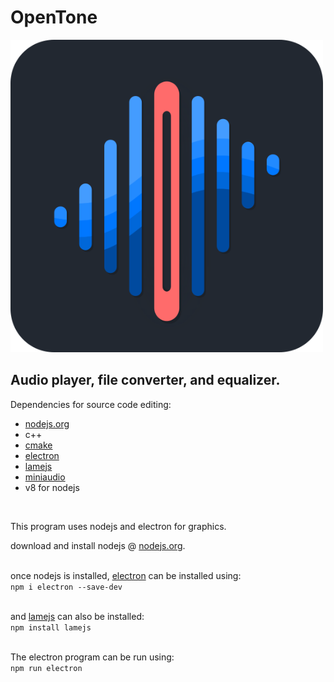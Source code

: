 # OpenTone

<img src="graphics/img/openToneLogo.png" alt="terminal flashcards logo" width="500" title="terminal flashcards logo"> 

## <b> Audio player, file converter, and equalizer. </b>

Dependencies for source code editing: 
- [nodejs.org](https://nodejs.org/en/download)
- c++
- [cmake](https://cmake.org/)
- [electron](https://www.electronjs.org/docs/latest/)
- [lamejs](https://github.com/zhuker/lamejs)
- [miniaudio](https://github.com/mackron/miniaudio)
- v8 for nodejs
<br>

This program uses nodejs and electron for graphics.
<br>

download and install nodejs @ [nodejs.org](https://nodejs.org/en/download). <br><br>

once nodejs is installed, [electron](https://www.electronjs.org/docs/latest/) can be installed using: <br>
```npm i electron --save-dev``` <br><br>

and [lamejs](https://github.com/zhuker/lamejs) can also be installed: <br>
```npm install lamejs``` <br><br>

The electron program can be run using: <br>
```npm run electron```<br>
